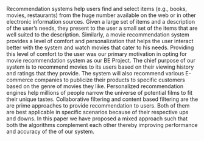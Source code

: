 
Recommendation systems help users find and select items (e.g., books, movies,
restaurants) from the huge number available on the web or in other electronic
information sources. Given a large set of items and a description of the user’s
needs, they present to the user a small set of the items that are well suited to the
description. Similarly, a movie recommendation system provides a level of
comfort and personalization that helps the user interact better with the system and
watch movies that cater to his needs. Providing this level of comfort to the user
was our primary motivation in opting for movie recommendation system as our BE
Project. The chief purpose of our system is to recommend movies to its users based
on their viewing history and ratings that they provide. The system will also
recommend various E-commerce companies to publicize their products to specific
customers based on the genre of movies they like. Personalized recommendation
engines help millions of people narrow the universe of potential films to fit their
unique tastes. Collaborative filtering and content based filtering are the are prime
approaches to provide recommendation to users. Both of them are best applicable
in specific scenarios because of their respective ups and downs. In this paper we
have proposed a mixed approach such that both the algorithms complement each
other thereby improving performance and accuracy of the of our system.

